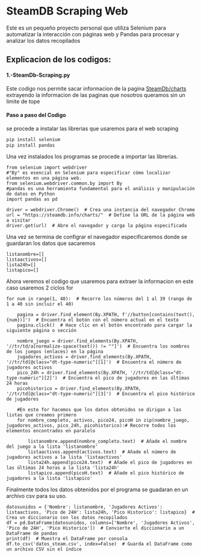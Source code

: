 # SteamDB Scraping Web 
Este es un pequeño proyecto personal que utiliza Selenium para automatizar la interacción con páginas web y Pandas para procesar y analizar los datos recopilados 

## Explicacion de los codigos:

#### 1.-SteamDb-Scraping.py
Este codigo nos permite sacar informacion de la pagina [SteamDb/charts](https://steamdb.info/charts/) extrayendo la informacion de las paginas que nosotros queramos sin un limite de tope
#### Paso a paso del Codigo

se procede a instalar las librerias que usaremos  para el web scraping 
```python
pip install selenium
pip install pandas
```
Una vez instalados los programas se procede a importar las librerias.


	from selenium import webdriver
	#"By" es esencial en Selenium para especificar cómo localizar elementos en una página web.
	from selenium.webdriver.common.by import By
	#pandas es una herramienta fundamental para el análisis y manipulación de datos en Python
	import pandas as pd

	driver = webdriver.Chrome()  # Crea una instancia del navegador Chrome
	url = "https://steamdb.info/charts/"  # Define la URL de la página web a visitar
	driver.get(url)  # Abre el navegador y carga la página especificada

Una vez se termina de configrar el navegador especificaremos donde se guardaran los datos que sacaremos

	listanombre=[]
	listaactivos=[]
	lista24h=[]
	listapico=[]
Ahora veremos el codigo que usaremos para extraer la informacion en este caso usaremos 2 ciclos for 

	for num in range(1, 40):  # Recorre los números del 1 al 39 (rango de 1 a 40 sin incluir el 40)
 
		pagina = driver.find_element(By.XPATH, f'//button[contains(text(),{num})]')  # Encuentra el botón con el número actual en el texto
		pagina.click()  # Hace clic en el botón encontrado para cargar la siguiente página o sección
  
		nombre_juego = driver.find_elements(By.XPATH, '//tr/td/a[normalize-space(text()) != ""]')  # Encuentra los nombres de los juegos (enlaces) en la página
		jugadores_activos = driver.find_elements(By.XPATH, '//tr/td[@class="dt-type-numeric"][1]')  # Encuentra el número de jugadores activos
		pico_24h = driver.find_elements(By.XPATH, '//tr/td[@class="dt-type-numeric"][2]')  # Encuentra el pico de jugadores en las últimas 24 horas
		picohistorico = driver.find_elements(By.XPATH, '//tr/td[@class="dt-type-numeric"][3]')  # Encuentra el pico histórico de jugadores
  
		#En este for hacemos que los datos obtenidos se dirigan a las listas que creamos primero 
		for nombre_completo, activos, pico24, picoH in zip(nombre_juego, jugadores_activos, pico_24h, picohistorico):# Recorre todos los elementos encontrados en paralelo
  
			listanombre.append(nombre_completo.text)  # Añade el nombre del juego a la lista 'listanombre'
			listaactivos.append(activos.text)  # Añade el número de jugadores activos a la lista 'listaactivos'
			lista24h.append(pico24.text)  # Añade el pico de jugadores en las últimas 24 horas a la lista 'lista24h'
			listapico.append(picoH.text)  # Añade el pico histórico de jugadores a la lista 'listapico'

Finalmente todos los datos obtenidos por el programa se guadaran en un archivo csv para su uso.
```
datosunidos = {'Nombre': listanombre, 'Jugadores Activos': listaactivos, 'Pico de 24H': lista24h, 'Pico Historico': listapico}  # Crea un diccionario con los datos recopilados
df = pd.DataFrame(datosunidos, columns=['Nombre', 'Jugadores Activos', 'Pico de 24H', 'Pico Historico'])  # Convierte el diccionario a un DataFrame de pandas
print(df)  # Muestra el DataFrame por consola
df.to_csv('datos_steam.csv', index=False)  # Guarda el DataFrame como un archivo CSV sin el índice
```
